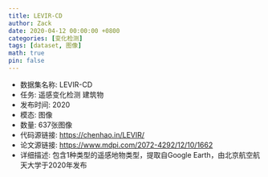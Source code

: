 ```yaml
---
title: LEVIR-CD
author: Zack
date: 2020-04-12 00:00:00 +0800
categories: [变化检测]
tags: [dataset, 图像]
math: true
pin: false
---
```

- 数据集名称: LEVIR-CD
- 任务: 遥感变化检测 建筑物
- 发布时间: 2020
- 模态: 图像
- 数量: 637张图像
- 代码源链接: https://chenhao.in/LEVIR/
- 论文源链接: https://www.mdpi.com/2072-4292/12/10/1662
- 详细描述: 包含1种类型的遥感地物类型，提取自Google Earth，由北京航空航天大学于2020年发布
